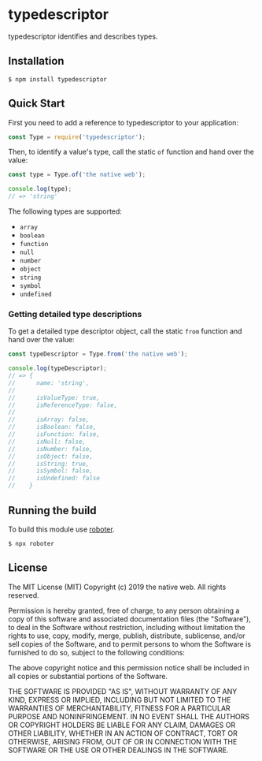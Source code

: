 # typedescriptor

typedescriptor identifies and describes types.

## Installation

```shell
$ npm install typedescriptor
```

## Quick Start

First you need to add a reference to typedescriptor to your application:

```javascript
const Type = require('typedescriptor');
```

Then, to identify a value's type, call the static `of` function and hand over the value:

```javascript
const type = Type.of('the native web');

console.log(type);
// => 'string'
```

The following types are supported:

- `array`
- `boolean`
- `function`
- `null`
- `number`
- `object`
- `string`
- `symbol`
- `undefined`

### Getting detailed type descriptions

To get a detailed type descriptor object, call the static `from` function and hand over the value:

```javascript
const typeDescriptor = Type.from('the native web');

console.log(typeDescriptor);
// => {
//      name: 'string',
//
//      isValueType: true,
//      isReferenceType: false,
//
//      isArray: false,
//      isBoolean: false,
//      isFunction: false,
//      isNull: false,
//      isNumber: false,
//      isObject: false,
//      isString: true,
//      isSymbol: false,
//      isUndefined: false
//    }
```

## Running the build

To build this module use [roboter](https://www.npmjs.com/package/roboter).

```shell
$ npx roboter
```

## License

The MIT License (MIT)
Copyright (c) 2019 the native web. All rights reserved.

Permission is hereby granted, free of charge, to any person obtaining a copy of this software and associated documentation files (the "Software"), to deal in the Software without restriction, including without limitation the rights to use, copy, modify, merge, publish, distribute, sublicense, and/or sell copies of the Software, and to permit persons to whom the Software is furnished to do so, subject to the following conditions:

The above copyright notice and this permission notice shall be included in all copies or substantial portions of the Software.

THE SOFTWARE IS PROVIDED "AS IS", WITHOUT WARRANTY OF ANY KIND, EXPRESS OR IMPLIED, INCLUDING BUT NOT LIMITED TO THE WARRANTIES OF MERCHANTABILITY, FITNESS FOR A PARTICULAR PURPOSE AND NONINFRINGEMENT. IN NO EVENT SHALL THE AUTHORS OR COPYRIGHT HOLDERS BE LIABLE FOR ANY CLAIM, DAMAGES OR OTHER LIABILITY, WHETHER IN AN ACTION OF CONTRACT, TORT OR OTHERWISE, ARISING FROM, OUT OF OR IN CONNECTION WITH THE SOFTWARE OR THE USE OR OTHER DEALINGS IN THE SOFTWARE.
